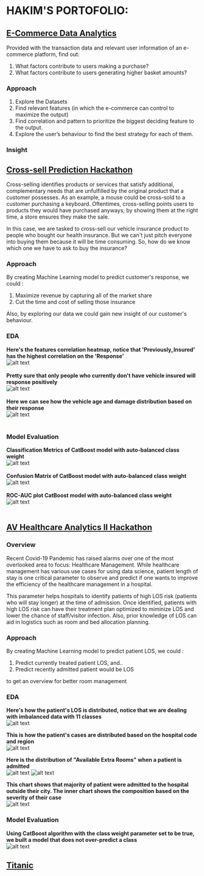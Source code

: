 # HAKIM'S PORTOFOLIO:



## [E-Commerce Data Analytics](https://github.com/kimichiaveli/Health_Insurance_Cross_Sell/)

Provided with the transaction data and relevant user information of an e-commerce platform, find out:

1. What factors contribute to users making a purchase?
2. What factors contribute to users generating higher basket amounts?

### Approach

1. Explore the Datasets
2. Find relevant features (in which the e-commerce can control to maximize the output)
3. Find correlation and pattern to prioritize the biggest deciding feature to the output.
4. Explore the user’s behaviour to find the best strategy for each of them.

### Insight

## [Cross-sell Prediction Hackathon](https://github.com/kimichiaveli/Health_Insurance_Cross_Sell/)

Cross-selling identifies products or services that satisfy additional, complementary needs that are unfulfilled by the original product that a customer possesses. As an example, a mouse could be cross-sold to a customer purchasing a keyboard. Oftentimes, cross-selling points users to products they would have purchased anyways; by showing them at the right time, a store ensures they make the sale.

In this case, we are tasked to cross-sell our vehicle insurance product to people who bought our health insurance. But we can't just pitch everyone into buying them because it will be time consuming. So, how do we know which one we have to ask to buy the insurance?

### Approach

By creating Machine Learning model to predict customer's response, we could :

1. Maximize revenue by capturing all of the market share
2. Cut the time and cost of selling those insurance

Also, by exploring our data we could gain new insight of our customer's behaviour.

### EDA

**Here's the features correlation heatmap, notice that 'Previously_Insured' has the highest correlation on the 'Response'**<br>
![alt text](https://github.com/kimichiaveli/Health_Insurance_Cross_Sell/blob/main/heatmapcorr.png?raw=true 'Correlation Heatmap')<br><br>
**Pretty sure that only people who currently don't have vehicle insured will response positively**<br>
![alt text](https://github.com/kimichiaveli/Health_Insurance_Cross_Sell/blob/main/previnsured.png?raw=true 'Previously_Insured countplot')<br><br>
**Here we can see how the vehicle age and damage distribution based on their response**<br>
![alt text](https://github.com/kimichiaveli/Health_Insurance_Cross_Sell/blob/main/vehage.PNG?raw=true 'Vehicle Age based on the response')<br><br>

### Model Evaluation

**Classification Metrics of CatBoost model with auto-balanced class weight**<br>
![alt text](https://github.com/kimichiaveli/Health_Insurance_Cross_Sell/blob/main/classweightmetric.PNG?raw=true)<br><br>
**Confusion Matrix of CatBoost model with auto-balanced class weight**<br>
![alt text](https://github.com/kimichiaveli/Health_Insurance_Cross_Sell/blob/main/conclassweight.png?raw=true)<br><br>
**ROC-AUC plot CatBoost model with auto-balanced class weight**<br>
![alt text](https://github.com/kimichiaveli/Health_Insurance_Cross_Sell/blob/main/rocaucclassweight.png?raw=true)<br><br>

## [AV Healthcare Analytics II Hackathon](https://github.com/kimichiaveli/AV-Healthcare-Analytics-II-Project/)

### Overview

Recent Covid-19 Pandemic has raised alarms over one of the most overlooked area to focus: Healthcare Management. While healthcare management has various use cases for using data science, patient length of stay is one critical parameter to observe and predict if one wants to improve the efficiency of the healthcare management in a hospital. 

This parameter helps hospitals to identify patients of high LOS risk (patients who will stay longer) at the time of admission. Once identified, patients with high LOS risk can have their treatment plan optimized to miminize LOS and lower the chance of staff/visitor infection. Also, prior knowledge of LOS can aid in logistics such as room and bed allocation planning.

### Approach

By creating Machine Learning model to predict patient LOS, we could :

1. Predict currently treated patient LOS, and..
2. Predict recently admitted patient would be LOS

to get an overview for better room management

### EDA

**Here's how the patient's LOS is distributed, notice that we are dealing with imbalanced data with 11 classes**<br>
![alt text](https://github.com/kimichiaveli/AV-Healthcare-Analytics-II-Project/blob/main/dis2.png?raw=true)

**This is how the patient's cases are distributed based on the hospital code and region**<br>
![alt text](https://github.com/kimichiaveli/AV-Healthcare-Analytics-II-Project/blob/main/fig2.png?raw=true)

**Here is the distribution of "Available Extra Rooms" when a patient is admitted**<br>
![alt text](https://github.com/kimichiaveli/AV-Healthcare-Analytics-II-Project/blob/main/fig3.png?raw=true)
![alt text](https://github.com/kimichiaveli/AV-Healthcare-Analytics-II-Project/blob/main/fig4.png?raw=true)
  
**This chart shows that majority of patient were admitted to the hospital outside their city. The inner chart shows the composition based on the severity of their case**<br>
![alt text](https://github.com/kimichiaveli/AV-Healthcare-Analytics-II-Project/blob/main/fig10.png?raw=true)

### Model Evaluation
 
**Using CatBoost algorithm with the class weight parameter set to be true, we built a model that does not over-predict a class**<br>
![alt text](https://github.com/kimichiaveli/AV-Healthcare-Analytics-II-Project/blob/main/cm.png?raw=true)


## [Titanic](https://github.com/kimichiaveli/Titanic/)
